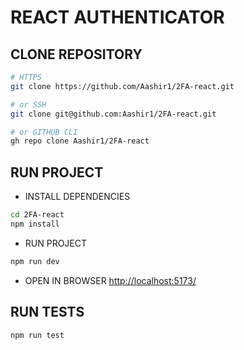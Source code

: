 # REACT AUTHENTICATOR

## CLONE REPOSITORY
```bash
# HTTPS
git clone https://github.com/Aashir1/2FA-react.git

# or SSH
git clone git@github.com:Aashir1/2FA-react.git

# or GITHUB CLI
gh repo clone Aashir1/2FA-react
```

## RUN PROJECT
- INSTALL DEPENDENCIES
```bash
cd 2FA-react
npm install
```

- RUN PROJECT
```bash
npm run dev
```

- OPEN IN BROWSER [http://localhost:5173/](http://localhost:5173/)

## RUN TESTS
```bash
npm run test
```